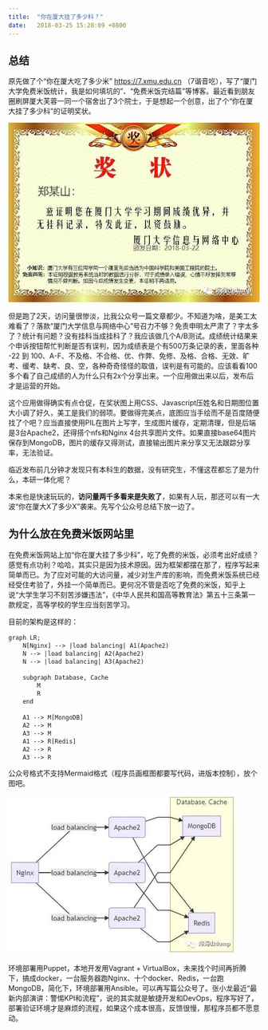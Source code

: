 ```yaml
---
title:  "你在厦大挂了多少科？"
date:   2018-03-25 15:28:09 +0800
---
```


## 总结

原先做了个“你在厦大吃了多少米” https://7.xmu.edu.cn （7谐音吃），写了“厦门大学免费米饭统计，我是如何填坑的”、“免费米饭完结篇”等博客。最近看到朋友圈刷屏厦大芙蓉一同一个宿舍出了3个院士，于是想起一个创意，出了个“你在厦大挂了多少科”的证明奖状。

![](/images/2018/certificate.jpg)

但是跑了2天，访问量很惨淡，比我公众号一篇文章都少。不知道为啥，是美工太难看了？落款“厦门大学信息与网络中心”号召力不够？免责申明太严肃了？字太多了？统计有问题？没有挂科当成挂科了？我应该做几个A/B测试。成绩统计结果来个申诉按钮帮忙判断是否有误判，因为成绩表是个有500万条记录的表，里面各种 -22 到 100、A-F、不及格、不合格、优、作弊、免修、及格、合格、无效、旷考、缓考、缺考、良、空，各种奇奇怪怪的取值，误判是有可能的。应该看看100多个看了自己成绩的人为什么只有2x个分享出来。一个应用做出来以后，发布后才是运营的开始。

这个应用做得确实有点仓促，在奖状图上用CSS、Javascript压姓名和日期图位置大小调了好久，美工是我们的弱项。要做得完美点，底图应当手绘而不是百度随便找了个吧？应当直接使用PIL在图片上写字，生成图片缓存，定期清理，但是后端是3台Apache2，还得搭个nfs和Nginx 4台共享图片文件。如果直接base64图片保存到MongoDB，图片的缓存又得测试，直接输出图片来分享又无法跟踪分享率，无法验证。

临近发布前几分钟才发现只有本科生的数据，没有研究生，不懂这茬都忘了是为什么，本研一体化呢？

本来也是快速玩玩的，**访问量两千多看来是失败了**，如果有人玩，那还可以有一大波“你在厦大X了多少X”袭来。先写个公众号总结下放一边了。

## 为什么放在免费米饭网站里

在免费米饭网站上加“你在厦大挂了多少科”，吃了免费的米饭，必须考出好成绩？感觉有点功利？哈哈，其实只是因为技术原因。因为框架都摆在那了，程序写起来简单而已。为了应对可能的大访问量，减少对生产库的影响，而免费米饭系统已经经受住考验了，外挂一个简单而已。更何况不管是否吃了免费的米饭，知乎上说“大学生学习不刻苦涉嫌违法”，《中华人民共和国高等教育法》第五十三条第一款规定，高等学校的学生应当刻苦学习。

目前的架构是这样的：

    graph LR;
        N[Nginx] --> |load balancing| A1(Apache2)
        N --> |load balancing| A2(Apache2)
        N --> |load balancing| A3(Apache2)

        subgraph Database, Cache
            M
            R
        end

        A1 --> M[MongoDB]
        A2 --> M
        A3 --> M
        A1 --> R[Redis]
        A2 --> R
        A3 --> R

公众号格式不支持Mermaid格式（程序员画框图都要写代码，进版本控制），放个图吧。

![](/images/2018/rice-architecture.jpg)

环境部署用Puppet，本地开发用Vagrant + VirtualBox，未来找个时间再折腾下，搞成docker，一台服务器跑Nginx、十个docker、Redis，一台跑MongoDB，简化下，环境部署用Ansible。可以再写篇公众号了。张小龙最近“最新内部演讲：警惕KPI和流程”，说的其实就是敏捷开发和DevOps，程序写好了，部署验证环境才是麻烦的流程，如果这个成本很高，反馈很慢，那程序员都不愿意动。
